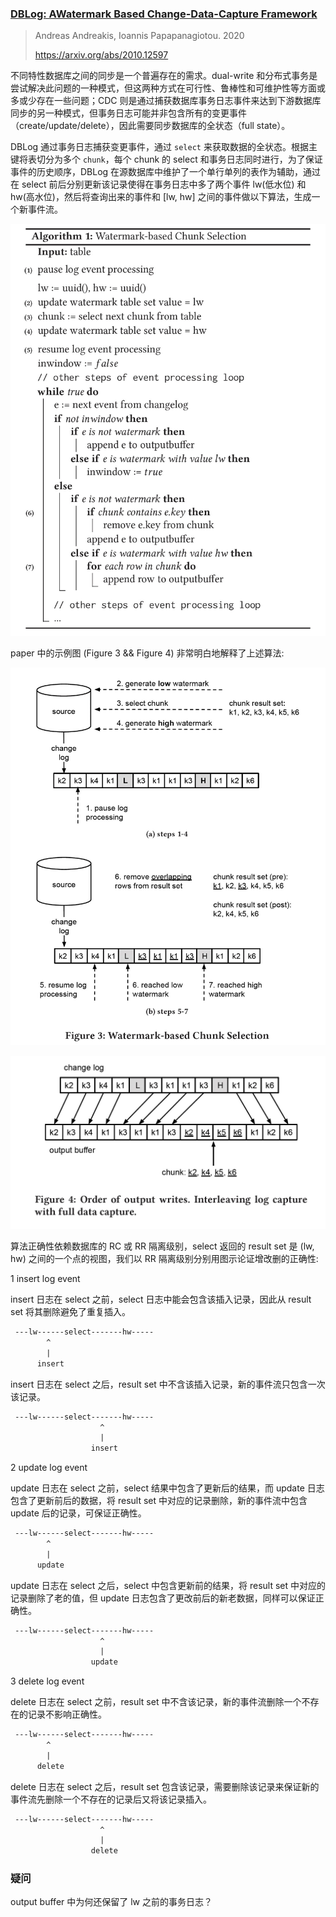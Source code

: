 ### [DBLog: AWatermark Based Change-Data-Capture Framework](../../assets/pdfs/DBLog_A_Watermark_Based_Change-Data-Capture_Framework.pdf)

> Andreas Andreakis, Ioannis Papapanagiotou. 2020
>
> https://arxiv.org/abs/2010.12597

不同特性数据库之间的同步是一个普遍存在的需求。dual-write 和分布式事务是尝试解决此问题的一种模式，但这两种方式在可行性、鲁棒性和可维护性等方面或多或少存在一些问题；CDC 则是通过捕获数据库事务日志事件来达到下游数据库同步的另一种模式，但事务日志可能并非包含所有的变更事件（create/update/delete），因此需要同步数据库的全状态（full state）。

DBLog 通过事务日志捕获变更事件，通过 `select` 来获取数据的全状态。根据主键将表切分为多个 `chunk`，每个 chunk 的 select 和事务日志同时进行，为了保证事件的历史顺序，DBLog 在源数据库中维护了一个单行单列的表作为辅助，通过在 select 前后分别更新该记录使得在事务日志中多了两个事件 lw(低水位) 和 hw(高水位)，然后将查询出来的事件和 [lw, hw] 之间的事件做以下算法，生成一个新事件流。

![db log algorithm](./../../assets/images/dblog-algorithm1.jpg)

paper 中的示例图 (Figure 3 && Figure 4) 非常明白地解释了上述算法:

![Watermark-based Chunk Selection](../../assets/images/dblog_watermark-based_chunk_selection.jpg)

![Interleaving log capture with full data capture](../../assets/images/dblog_interleaving.jpg)

算法正确性依赖数据库的 RC 或 RR 隔离级别，select 返回的 result set 是 (lw, hw) 之间的一个点的视图，我们以 RR 隔离级别分别用图示论证增改删的正确性:

1 insert log event

insert 日志在 select 之前，select 日志中能会包含该插入记录，因此从 result set 将其删除避免了重复插入。

```txt
 ---lw------select-------hw-----
        ^
        |
      insert
```

insert 日志在 select 之后，result set 中不含该插入记录，新的事件流只包含一次该记录。

```txt
 ---lw------select-------hw-----
                    ^
                    |
                  insert
```

2 update log event

update 日志在 select 之前，select 结果中包含了更新后的结果，而 update 日志包含了更新前后的数据，将 result set 中对应的记录删除，新的事件流中包含 update 后的记录，可保证正确性。

```txt
 ---lw------select-------hw-----
        ^
        |
      update
```

update 日志在 select 之后，select 中包含更新前的结果，将 result set 中对应的记录删除了老的值，但 update 日志包含了更改前后的新老数据，同样可以保证正确性。

```txt
 ---lw------select-------hw-----
                    ^
                    |
                  update
```

3 delete log event

delete 日志在 select 之前，result set 中不含该记录，新的事件流删除一个不存在的记录不影响正确性。

```txt
 ---lw------select-------hw-----
        ^
        |
      delete
```

delete 日志在 select 之后，result set 包含该记录，需要删除该记录来保证新的事件流先删除一个不存在的记录后又将该记录插入。

```txt
 ---lw------select-------hw-----
                    ^
                    |
                  delete
```

### 疑问

output buffer 中为何还保留了 lw 之前的事务日志？